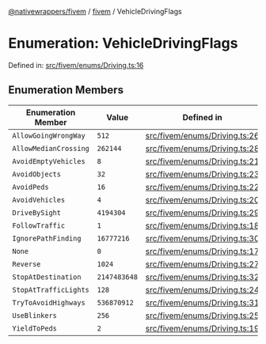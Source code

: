 [@nativewrappers/fivem](../../README.md) / [fivem](../README.md) / VehicleDrivingFlags

# Enumeration: VehicleDrivingFlags

Defined in: [src/fivem/enums/Driving.ts:16](https://github.com/nativewrappers/fivem/blob/712f0bf92fff25cfcad1f759429c48668c195b4a/src/fivem/enums/Driving.ts#L16)

## Enumeration Members

| Enumeration Member | Value | Defined in |
| ------ | ------ | ------ |
| <a id="allowgoingwrongway"></a> `AllowGoingWrongWay` | `512` | [src/fivem/enums/Driving.ts:26](https://github.com/nativewrappers/fivem/blob/712f0bf92fff25cfcad1f759429c48668c195b4a/src/fivem/enums/Driving.ts#L26) |
| <a id="allowmediancrossing"></a> `AllowMedianCrossing` | `262144` | [src/fivem/enums/Driving.ts:28](https://github.com/nativewrappers/fivem/blob/712f0bf92fff25cfcad1f759429c48668c195b4a/src/fivem/enums/Driving.ts#L28) |
| <a id="avoidemptyvehicles"></a> `AvoidEmptyVehicles` | `8` | [src/fivem/enums/Driving.ts:21](https://github.com/nativewrappers/fivem/blob/712f0bf92fff25cfcad1f759429c48668c195b4a/src/fivem/enums/Driving.ts#L21) |
| <a id="avoidobjects"></a> `AvoidObjects` | `32` | [src/fivem/enums/Driving.ts:23](https://github.com/nativewrappers/fivem/blob/712f0bf92fff25cfcad1f759429c48668c195b4a/src/fivem/enums/Driving.ts#L23) |
| <a id="avoidpeds"></a> `AvoidPeds` | `16` | [src/fivem/enums/Driving.ts:22](https://github.com/nativewrappers/fivem/blob/712f0bf92fff25cfcad1f759429c48668c195b4a/src/fivem/enums/Driving.ts#L22) |
| <a id="avoidvehicles"></a> `AvoidVehicles` | `4` | [src/fivem/enums/Driving.ts:20](https://github.com/nativewrappers/fivem/blob/712f0bf92fff25cfcad1f759429c48668c195b4a/src/fivem/enums/Driving.ts#L20) |
| <a id="drivebysight"></a> `DriveBySight` | `4194304` | [src/fivem/enums/Driving.ts:29](https://github.com/nativewrappers/fivem/blob/712f0bf92fff25cfcad1f759429c48668c195b4a/src/fivem/enums/Driving.ts#L29) |
| <a id="followtraffic"></a> `FollowTraffic` | `1` | [src/fivem/enums/Driving.ts:18](https://github.com/nativewrappers/fivem/blob/712f0bf92fff25cfcad1f759429c48668c195b4a/src/fivem/enums/Driving.ts#L18) |
| <a id="ignorepathfinding"></a> `IgnorePathFinding` | `16777216` | [src/fivem/enums/Driving.ts:30](https://github.com/nativewrappers/fivem/blob/712f0bf92fff25cfcad1f759429c48668c195b4a/src/fivem/enums/Driving.ts#L30) |
| <a id="none"></a> `None` | `0` | [src/fivem/enums/Driving.ts:17](https://github.com/nativewrappers/fivem/blob/712f0bf92fff25cfcad1f759429c48668c195b4a/src/fivem/enums/Driving.ts#L17) |
| <a id="reverse"></a> `Reverse` | `1024` | [src/fivem/enums/Driving.ts:27](https://github.com/nativewrappers/fivem/blob/712f0bf92fff25cfcad1f759429c48668c195b4a/src/fivem/enums/Driving.ts#L27) |
| <a id="stopatdestination"></a> `StopAtDestination` | `2147483648` | [src/fivem/enums/Driving.ts:32](https://github.com/nativewrappers/fivem/blob/712f0bf92fff25cfcad1f759429c48668c195b4a/src/fivem/enums/Driving.ts#L32) |
| <a id="stopattrafficlights"></a> `StopAtTrafficLights` | `128` | [src/fivem/enums/Driving.ts:24](https://github.com/nativewrappers/fivem/blob/712f0bf92fff25cfcad1f759429c48668c195b4a/src/fivem/enums/Driving.ts#L24) |
| <a id="trytoavoidhighways"></a> `TryToAvoidHighways` | `536870912` | [src/fivem/enums/Driving.ts:31](https://github.com/nativewrappers/fivem/blob/712f0bf92fff25cfcad1f759429c48668c195b4a/src/fivem/enums/Driving.ts#L31) |
| <a id="useblinkers"></a> `UseBlinkers` | `256` | [src/fivem/enums/Driving.ts:25](https://github.com/nativewrappers/fivem/blob/712f0bf92fff25cfcad1f759429c48668c195b4a/src/fivem/enums/Driving.ts#L25) |
| <a id="yieldtopeds"></a> `YieldToPeds` | `2` | [src/fivem/enums/Driving.ts:19](https://github.com/nativewrappers/fivem/blob/712f0bf92fff25cfcad1f759429c48668c195b4a/src/fivem/enums/Driving.ts#L19) |
